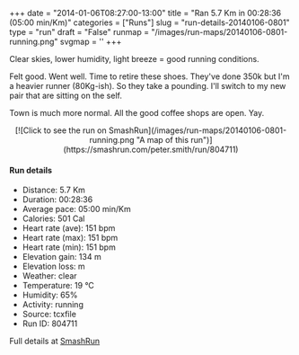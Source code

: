 +++
date = "2014-01-06T08:27:00-13:00"
title = "Ran 5.7 Km in 00:28:36 (05:00 min/Km)"
categories = ["Runs"]
slug = "run-details-20140106-0801"
type = "run"
draft = "False"
runmap = "/images/run-maps/20140106-0801-running.png"
svgmap = '<polyline points="93 48, 98 40, 98 35, 100 32, 86 31, 67 36, 38 60, 37 61, 30 62, 29 64, 11 69, 8 70, 1 66, 0 64, 3 61, 23 48, 24 48, 50 32, 64 39, 71 35, 87 32, 99 35, 99 38">'
+++

Clear skies, lower humidity, light breeze = good running conditions. 

Felt good. Went well. Time to retire these shoes. They've done 350k but I'm a heavier runner (80Kg-ish). So they take a pounding. I'll switch to my new pair that are sitting on the self. 

Town is much more normal. All the good coffee shops are open. Yay. 



<!--more-->

<center>
[![Click to see the run on SmashRun](/images/run-maps/20140106-0801-running.png "A map of this run")](https://smashrun.com/peter.smith/run/804711)
</center>

#### Run details

* Distance: 5.7 Km
* Duration: 00:28:36
* Average pace: 05:00 min/Km
* Calories: 501 Cal
* Heart rate (ave): 151 bpm
* Heart rate (max): 151 bpm
* Heart rate (min): 151 bpm
* Elevation gain: 134 m
* Elevation loss:  m
* Weather: clear
* Temperature: 19 &deg;C
* Humidity: 65%
* Activity: running
* Source: tcxfile
* Run ID: 804711

Full details at [SmashRun](https://smashrun.com/peter.smith/run/804711)
